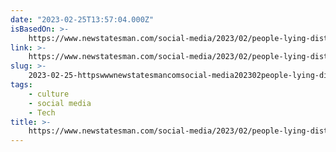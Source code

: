 ```yaml
---
date: "2023-02-25T13:57:04.000Z"
isBasedOn: >-
    https://www.newstatesman.com/social-media/2023/02/people-lying-disturbing-tiktok-social-media
link: >-
    https://www.newstatesman.com/social-media/2023/02/people-lying-disturbing-tiktok-social-media
slug: >-
    2023-02-25-httpswwwnewstatesmancomsocial-media202302people-lying-disturbing-tiktok-social-media
tags:
    - culture
    - social media
    - Tech
title: >-
    https://www.newstatesman.com/social-media/2023/02/people-lying-disturbing-tiktok-social-media
---
```

